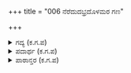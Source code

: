 +++
title = "006 ನೆರೆದುದಭ್ರದೊಳಮರ ಗಣ"

+++

<details><summary>ಗದ್ಯ (ಕ.ಗ.ಪ) </summary>

6. ಆಕಾಶದಲ್ಲಿ ದೇವತೆಗಳೆಲ್ಲಾ ಸೇರಿದರು. ಋಷಿಮುನಿಗಳು ಧರ್ಮರಾಯ, ಭೀಮ ಮಾದ್ರೀತನಯರು ಅರ್ಜುನರ  ಎಡಬಲಗಳಲ್ಲಿ ನಿಂತರು. ಪರಿಜನರೆಲ್ಲರೂ ಗಿಡಮರಗಳನ್ನೇರಿ ಕುಳಿತಿದ್ದರು. ಅರ್ಜುನನ ಈ ಮಹಾಸ್ತ್ರ ಪ್ರದರ್ಶನವನ್ನು ನನಗೆ ವರ್ಣಿಸಲು ಸಾಧ್ಯವೆ?
</details>

<details><summary>ಪದಾರ್ಥ (ಕ.ಗ.ಪ) </summary>

ಅಭ್ರ - ಆಕಾಶ  
ವಂಕ - ಪಾಶ್ರ್ವ , ಪಕ್ಕ  
ನಿಚಯ - ಸಮೂಹ, ಗುಂಪು
</details>

<details><summary>ಪಾಠಾನ್ತರ (ಕ.ಗ.ಪ) </summary>

ವರುಣ - ವರರು  
ಅರಣ್ಯ ಪರ್ವ, ಮೈ.ವಿ.ವಿ.
</details>
